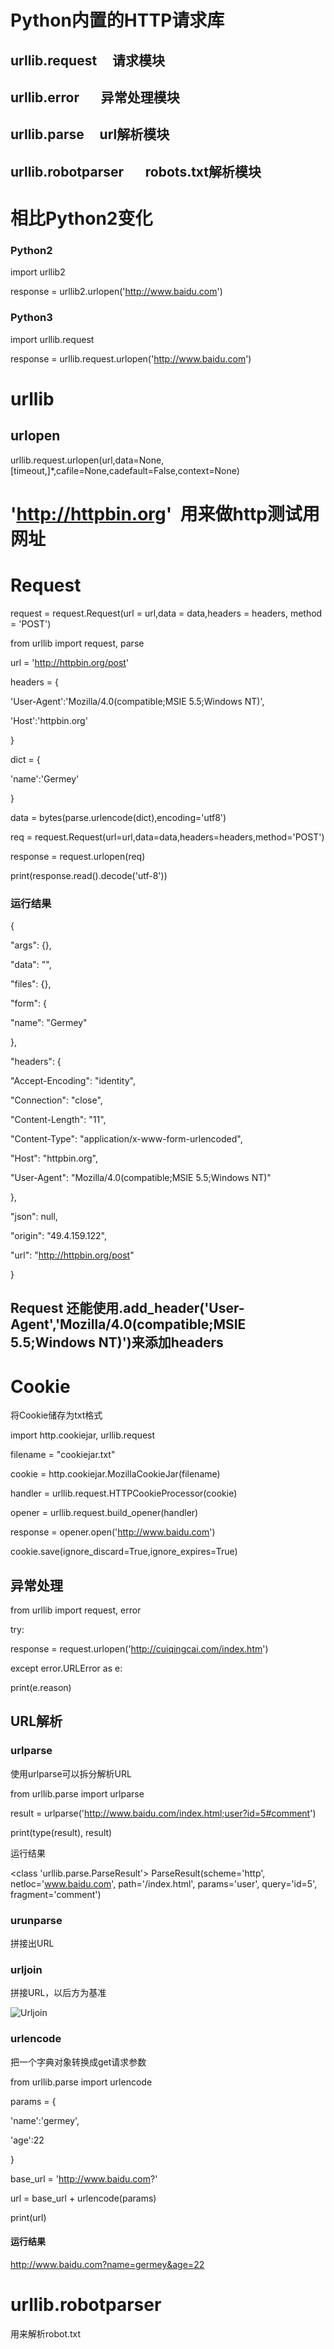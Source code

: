 # Python内置的HTTP请求库
   ## urllib.request           请求模块
   ## urllib.error             异常处理模块
   ## urllib.parse             url解析模块
   ## urllib.robotparser       robots.txt解析模块

# 相比Python2变化

### Python2

import urllib2

response = urllib2.urlopen('http://www.baidu.com')

### Python3

import urllib.request

response = urllib.request.urlopen('http://www.baidu.com')

# urllib
## urlopen
urllib.request.urlopen(url,data=None,[timeout,]*,cafile=None,cadefault=False,context=None)


# 'http://httpbin.org'  用来做http测试用网址


# Request
request = request.Request(url = url,data = data,headers = headers, method = 'POST')


from urllib import request, parse


url = 'http://httpbin.org/post'

headers = {

   'User-Agent':'Mozilla/4.0(compatible;MSIE 5.5;Windows NT)',
        
   'Host':'httpbin.org'

}

dict = {
    
   'name':'Germey'

}

data = bytes(parse.urlencode(dict),encoding='utf8')

req = request.Request(url=url,data=data,headers=headers,method='POST')

response = request.urlopen(req)

print(response.read().decode('utf-8'))


### 运行结果

{
  
  "args": {}, 
  
  "data": "", 
  
  "files": {}, 
  
  "form": {
  
   "name": "Germey"
  
   }, 
  
  "headers": {
    
   "Accept-Encoding": "identity", 
    
   "Connection": "close", 
    
   "Content-Length": "11", 
   
   "Content-Type": "application/x-www-form-urlencoded", 
    
   "Host": "httpbin.org", 
    
   "User-Agent": "Mozilla/4.0(compatible;MSIE 5.5;Windows NT)"
  
   },
 
  "json": null, 
  
  "origin": "49.4.159.122", 
  
  "url": "http://httpbin.org/post"

}




## Request 还能使用.add_header('User-Agent','Mozilla/4.0(compatible;MSIE 5.5;Windows NT)')来添加headers

# Cookie

将Cookie储存为txt格式

import http.cookiejar, urllib.request

filename = "cookiejar.txt"

cookie = http.cookiejar.MozillaCookieJar(filename)

handler = urllib.request.HTTPCookieProcessor(cookie)

opener = urllib.request.build_opener(handler)

response = opener.open('http://www.baidu.com')

cookie.save(ignore_discard=True,ignore_expires=True)

## 异常处理

from urllib import request, error

try:

   response = request.urlopen('http://cuiqingcai.com/index.htm')
    
except error.URLError as e:
    
   print(e.reason)
    
## URL解析

### urlparse
使用urlparse可以拆分解析URL

from urllib.parse import urlparse


result = urlparse('http://www.baidu.com/index.html;user?id=5#comment')

print(type(result), result)

运行结果

<class 'urllib.parse.ParseResult'> ParseResult(scheme='http', netloc='www.baidu.com', path='/index.html', params='user', query='id=5', fragment='comment')


### urunparse
拼接出URL

### urljoin
拼接URL，以后方为基准

![Urljoin](https://github.com/fabiokilling/Git/blob/master/Files/Urljoin.png)

### urlencode
把一个字典对象转换成get请求参数

from urllib.parse import urlencode

params = {
  
  'name':'germey',

  'age':22

}

base_url = 'http://www.baidu.com?'

url = base_url + urlencode(params)

print(url)


#### 运行结果
http://www.baidu.com?name=germey&age=22


# urllib.robotparser
用来解析robot.txt
